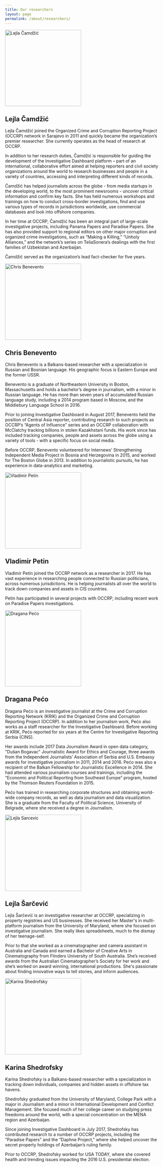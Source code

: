 ```yaml
---
title: Our researchers
layout: page
permalink: /about/researchers/
---
```



<div class="media mt-n6" id="lejla-c">
  <img class="faceLarge media-img" src="/static/images/team/lejla-camdzic-500.jpg" alt="Lejla Čamdžić" width="250" height="250" />

  <div class="media-block">
    <h2 class="t-light mb-3">Lejla Čamdžić</h2>
<div class="copy" markdown="1">
Lejla Čamdžić joined the Organized Crime and Corruption Reporting Project (OCCRP) network in Sarajevo in 2011 and quickly became the organization’s premier researcher. She currently operates as the head of research at OCCRP.

In addition to her research duties, Čamdžić is responsible for guiding the development of the Investigative Dashboard platform – part of an international, collaborative effort aimed at helping reporters and civil society organizations around the world to research businesses and people in a variety of countries, accessing and interpreting different kinds of records.

Čamdžić has helped journalists across the globe - from media startups in the developing world, to the most prominent newsrooms - uncover critical information and confirm key facts. She has held numerous workshops and trainings on how to conduct cross-border investigations, find and use various types of records in jurisdictions worldwide, use commercial databases and look into offshore companies.

In her time at OCCRP, Čamdžić has been an integral part of large-scale investigative projects, including Panama Papers and Paradise Papers. She has also provided support to regional editors on other major corruption and organized crime investigations, such as “Making a Killing,” “Unholy Alliances,” and the network’s series on TeliaSonera’s dealings with the first families of Uzbekistan and Azerbaijan.

Čamdžić served as the organization’s lead fact-checker for five years.
</div>
  </div>
</div>

<div class="media" id="chris">
  <img class="faceLarge media-img" src="/static/images/team/chris-benevento-500.jpg" alt="Chris Benevento" width="250" height="250" />

  <div class="media-block">
    <h2 class="t-light mb-3">Chris Benevento</h2>
<div class="copy" markdown="1">
Chris Benevento is a Balkans-based researcher with a specialization in Russian and Bosnian language. His geographic focus is Eastern Europe and the former USSR.

Benevento is a graduate of Northeastern University in Boston, Massachusetts and holds a bachelor’s degree in journalism, with a minor in Russian language. He has more than seven years of accumulated Russian language study, including a 2014 program based in Moscow, and the Middlebury Language School in 2016.

Prior to joining Investigative Dashboard in August 2017, Benevento held the position of Central Asia reporter, contributing research to such projects as OCCRP’s “Agents of Influence” series and an OCCRP collaboration with McClatchy tracking billions in stolen Kazakhstani funds. His work since has included tracking companies, people and assets across the globe using a variety of tools - with a specific focus on social media.

Before OCCRP, Benevento volunteered for Internews’ Strengthening Independent Media Project in Bosnia and Herzegovina in 2015, and worked for The Boston Globe in 2013. In addition to journalistic pursuits, he has experience in data-analytics and marketing.
</div>
  </div>
</div>

<div class="media" id="vladimir">
  <img class="faceLarge media-img" src="/static/images/team/vladimir-petin-500.jpg" alt="Vladimir Petin" width="250" height="250" />

  <div class="media-block">
    <h2 class="t-light mb-3">Vladimir Petin</h2>
<div class="copy" markdown="1">
Vladimir Petin joined the OCCRP network as a researcher in 2017. He has vast experience in researching people connected to Russian politicians, across numerous jurisdictions. He is helping journalists all over the world to track down companies and assets in CIS countries.

Petin has participated in several projects with OCCRP, including recent work on Paradise Papers investigations.
</div>
  </div>
</div>

<div class="media" id="dragana">
  <img class="faceLarge media-img" src="/static/images/team/dragana-peco-500.jpg" alt="Dragana Pećo" width="250" height="250" />

  <div class="media-block">
    <h2 class="t-light mb-3">Dragana Pećo</h2>
<div class="copy" markdown="1">
Dragana Pećo is an investigative journalist at the Crime and Corruption Reporting Network (KRIK) and the Organized Crime and Corruption Reporting Project (OCCRP). In addition to her journalism work, Pećo also works as a staff researcher for the Investigative Dashboard. Before working at KRIK, Pećo reported for six years at the Centre for Investigative Reporting Serbia (CINS).

Her awards include 2017 Data Journalism Award in open data category, "Dušan Bogavac" Journalistic Award for Ethics and Courage, three awards from the Independent Journalists’ Association of Serbia and U.S. Embassy awards for investigative journalism in 2011, 2014 and 2016. Pećo was also a recipient of the Balkan Fellowship for Journalistic Excellence in 2014. She had attended various journalism courses and trainings, including the “Economic and Political Reporting from Southeast Europe” program, hosted by the Thomson Reuters Foundation in 2015.

Pećo has trained in researching corporate structures and obtaining world-wide company records, as well as data journalism and data visualization. She is a graduate from the Faculty of Political Science, University of Belgrade, where she received a degree in Journalism.
</div>
  </div>
</div>

<div class="media" id="lejla-s">
  <img class="faceLarge media-img" src="/static/images/team/lejla-sarcevic-500.jpg" alt="Lejla Sarcevic" width="250" height="250" />

  <div class="media-block">
    <h2 class="t-light mb-3">Lejla Šarčević</h2>
<div class="copy" markdown="1">
Lejla Šarčević is an investigative researcher at OCCRP, specializing in property registries and US businesses. She received her Master's in multi-platform journalism from the University of Maryland, where she focused on investigative journalism. She really likes spreadsheets, much to the dismay of her teenage-self.

Prior to that she worked as a cinematographer and camera assistant in Australia and Canada and earned a Bachelor of Creative Arts in Cinematography from Flinders University of South Australia. She’s received awards from the Australian Cinematographer’s Society for her work and she’s worked on award winning, international productions. She's passionate about finding innovative ways to tell stories, and inform audiences.
</div>
  </div>
</div>

<div class="media" id="karina">
  <img class="faceLarge media-img" src="/static/images/team/karina-shedrofsky-500.jpg" alt="Karina Shedrofsky" width="250" height="250" />

  <div class="media-block">
    <h2 class="t-light mb-3">Karina Shedrofsky</h2>
<div class="copy" markdown="1">
Karina Shedrofsky is a Balkans-based researcher with a specialization in tracking down individuals, companies and hidden assets in offshore tax havens.

Shedrofsky graduated from the University of Maryland, College Park with a major in Journalism and a minor in International Development and Conflict Management. She focused much of her college career on studying press freedoms around the world, with a special concentration on the MENA region and Azerbaijan.

Since joining Investigative Dashboard in July 2017, Shedrofsky has contributed research to a number of OCCRP projects, including the “Paradise Papers” and the “Daphne Project,” where she helped uncover the secret property holdings of Azerbaijan’s ruling family.

Prior to OCCRP, Shedrofsky worked for USA TODAY, where she covered health and trending issues impacting the 2016 U.S. presidential election.
</div>
  </div>
</div>
